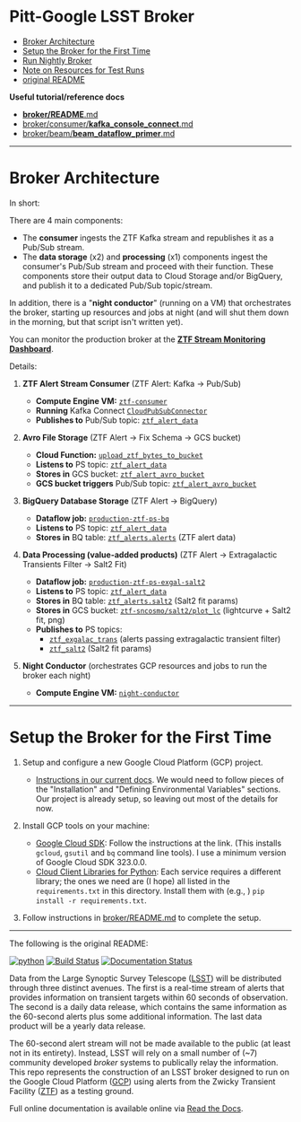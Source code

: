 # Pitt-Google LSST Broker

- [Broker Architecture](#broker-architecture)
- [Setup the Broker for the First Time](#setup-the-broker-for-the-first-time)
- [Run Nightly Broker](#run-nightly-broker)
- [Note on Resources for Test Runs](#note-on-resources-for-test-runs)
- [original README](#ogread)

__Useful tutorial/reference docs__
- [__broker/README__.md](broker/README.md)
- [broker/consumer/__kafka_console_connect__.md](broker/consumer/kafka_console_connect.md)
- [broker/beam/__beam_dataflow_primer__.md](broker/beam/beam_dataflow_primer.md)

---

# Broker Architecture
<!-- fs -->
In short:

There are 4 main components:
- The __consumer__ ingests the ZTF Kafka stream and republishes it as a Pub/Sub stream.
- The __data storage__ (x2) and __processing__ (x1) components ingest the consumer's Pub/Sub stream and proceed with their function. These components store their output data to Cloud Storage and/or BigQuery, and publish it to a dedicated Pub/Sub topic/stream.

In addition, there is a "__night conductor__" (running on a VM) that
orchestrates the broker,
starting up resources and jobs at night (and will shut them down in the morning, but that script isn't written yet).

You can monitor the production broker at the [__ZTF Stream Monitoring Dashboard__](https://console.cloud.google.com/monitoring/dashboards/builder/d8b7db8b-c875-4b93-8b31-d9f427f0c761?project=ardent-cycling-243415&dashboardBuilderState=%257B%2522editModeEnabled%2522:false%257D&timeDomain=1w).

Details:

1. __ZTF Alert Stream Consumer__ (ZTF Alert: Kafka -> Pub/Sub)
    - __Compute Engine VM:__  [`ztf-consumer`](https://console.cloud.google.com/compute/instancesMonitoringDetail/zones/us-central1-a/instances/ztf-consumer?project=ardent-cycling-243415&tab=monitoring&duration=PT1H)
    - __Running__  Kafka Connect [`CloudPubSubConnector`](https://github.com/GoogleCloudPlatform/pubsub/tree/master/kafka-connector)
    - __Publishes to__ Pub/Sub topic:  [`ztf_alert_data`](https://console.cloud.google.com/cloudpubsub/topic/detail/ztf_alert_data?project=ardent-cycling-243415)

2. __Avro File Storage__ (ZTF Alert -> Fix Schema -> GCS bucket)
    - __Cloud Function:__
 [`upload_ztf_bytes_to_bucket`](https://console.cloud.google.com/functions/details/us-central1/upload_ztf_bytes_to_bucket?project=ardent-cycling-243415&pageState=%28%22functionsDetailsCharts%22:%28%22groupValue%22:%22P1D%22,%22customValue%22:null%29%29)
    - __Listens to__ PS topic: [`ztf_alert_data`](https://console.cloud.google.com/cloudpubsub/topic/detail/ztf_alert_data?project=ardent-cycling-243415)
    - __Stores in__ GCS bucket: [`ztf_alert_avro_bucket`](https://console.cloud.google.com/storage/browser/ardent-cycling-243415_ztf_alert_avro_bucket;tab=objects?forceOnBucketsSortingFiltering=false&project=ardent-cycling-243415&prefix=&forceOnObjectsSortingFiltering=false)
    - __GCS bucket triggers__ Pub/Sub topic: [`ztf_alert_avro_bucket`](https://console.cloud.google.com/cloudpubsub/topic/detail/ztf_alert_avro_bucket?project=ardent-cycling-243415)

3. __BigQuery Database Storage__ (ZTF Alert -> BigQuery)
    - __Dataflow job:__ [`production-ztf-ps-bq`](https://console.cloud.google.com/dataflow/jobs?project=ardent-cycling-243415)
    - __Listens to__ PS topic: [`ztf_alert_data`](https://console.cloud.google.com/cloudpubsub/topic/detail/ztf_alert_data?project=ardent-cycling-243415)
    - __Stores in__ BQ table: [`ztf_alerts.alerts`](https://console.cloud.google.com/bigquery?project=ardent-cycling-243415) (ZTF alert data)

4. __Data Processing (value-added products)__ (ZTF Alert -> Extragalactic Transients Filter -> Salt2 Fit)
    - __Dataflow job:__ [`production-ztf-ps-exgal-salt2`](https://console.cloud.google.com/dataflow/jobs?project=ardent-cycling-243415)
    - __Listens to__ PS topic: [`ztf_alert_data`](https://console.cloud.google.com/cloudpubsub/topic/detail/ztf_alert_data?project=ardent-cycling-243415)
    - __Stores in__ BQ table: [`ztf_alerts.salt2`](https://console.cloud.google.com/bigquery?project=ardent-cycling-243415) (Salt2 fit params)
    - __Stores in__ GCS bucket: [`ztf-sncosmo/salt2/plot_lc`](https://console.cloud.google.com/storage/browser/ardent-cycling-243415_ztf-sncosmo/salt2/plot_lc?pageState=%28%22StorageObjectListTable%22:%28%22f%22:%22%255B%255D%22%29%29&project=ardent-cycling-243415&prefix=&forceOnObjectsSortingFiltering=false) (lightcurve + Salt2 fit, png)
    - __Publishes to__ PS topics:
        - [ `ztf_exgalac_trans`](https://console.cloud.google.com/cloudpubsub/topic/detail/ztf_exgalac_trans?project=ardent-cycling-243415) (alerts passing extragalactic transient filter)
        - [`ztf_salt2`](https://console.cloud.google.com/cloudpubsub/topic/detail/ztf_salt2?project=ardent-cycling-243415) (Salt2 fit params)

5. __Night Conductor__ (orchestrates GCP resources and jobs to run the broker each night)
    - __Compute Engine VM:__  [`night-conductor`](https://console.cloud.google.com/compute/instancesDetail/zones/us-central1-a/instances/night-conductor?tab=details&project=ardent-cycling-243415)

<!-- fe Broker Architecture -->

---

# Setup the Broker for the First Time
<!-- fs -->
1. Setup and configure a new Google Cloud Platform (GCP) project.
    - [Instructions in our current docs](https://pitt-broker.readthedocs.io/en/latest/installation_setup/installation.html). We would need to follow pieces of the "Installation" and "Defining Environmental Variables" sections. Our project is already setup, so leaving out most of the details for now.

2. Install GCP tools on your machine:
    - [Google Cloud SDK](https://cloud.google.com/sdk/docs/install): Follow the instructions at the link. (This installs `gcloud`, `gsutil` and `bq` command line tools). I use a minimum version of Google Cloud SDK 323.0.0.
    - [Cloud Client Libraries for Python](https://cloud.google.com/python/docs/reference): Each service requires a different library; the ones we need are (I hope) all listed in the `requirements.txt` in this directory. Install them with (e.g., ) `pip install -r requirements.txt`.

3. Follow instructions in [broker/README.md](broker/README.md) to complete the setup.
<!-- fe Setup the Broker -->

---
<a name="ogread"></a>
The following is the original README:
<!-- fs -->

[![python](https://img.shields.io/badge/python-3.7-g.svg)]()
[![Build Status](https://travis-ci.com/mwvgroup/Pitt-Google-Broker.svg?branch=master)](https://travis-ci.com/mwvgroup/Pitt-Google-Broker)
[![Documentation Status](https://readthedocs.org/projects/pitt-broker/badge/?version=latest)](https://pitt-broker.readthedocs.io/en/latest/?badge=latest)

Data from the Large Synoptic Survey Telescope ([LSST](https://www.lsst.org)) will be distributed through three distinct avenues. The first is a real-time stream of alerts that provides information on transient targets within 60 seconds of observation. The second is a daily data release, which contains the same information as the 60-second alerts plus some additional information. The last data product will be a yearly data release.

The 60-second alert stream will not be made available to the public (at least not in its entirety). Instead, LSST will rely on a small number of (~7) community developed *broker* systems to publically relay the information. This repo represents the construction of an LSST broker designed to run on the Google Cloud Platform ([GCP](https://cloud.google.com)) using alerts from the Zwicky Transient Facility ([ZTF](https://www.ztf.caltech.edu)) as a testing ground.

Full online documentation is available online via [Read the Docs](https://pitt-broker.readthedocs.io/en/latest/index.html).

<!-- fe OG readme -->
